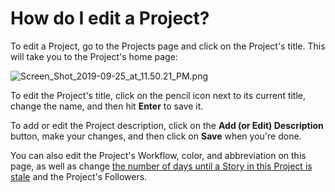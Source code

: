 # How do I edit a Project?

To edit a Project, go to the Projects page and click on the Project's title. This will take you to the Project's home page:

![Screen\_Shot\_2019-09-25\_at\_11.50.21\_PM.png](https://help.shortcut.com/hc/article_attachments/360039413791/Screen_Shot_2019-09-25_at_11.50.21_PM.png)

To edit the Project's title, click on the pencil icon next to its current title, change the name, and then hit **Enter** to save it.

To add or edit the Project description, click on the **Add (or Edit) Description** button, make your changes, and then click on **Save** when you're done.

You can also edit the Project's Workflow, color, and abbreviation on this page, as well as change [the number of days until a Story in this Project is stale](https://help.clubhouse.io/hc/en-us/articles/360016250591-How-do-I-change-the-days-until-stale-for-Stories-in-a-Project-) and the Project's Followers.
